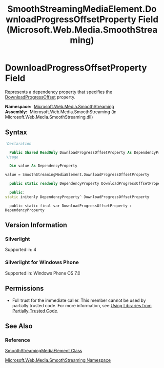 ﻿---
title: SmoothStreamingMediaElement.DownloadProgressOffsetProperty Field (Microsoft.Web.Media.SmoothStreaming)
TOCTitle: DownloadProgressOffsetProperty Field
ms:assetid: F:Microsoft.Web.Media.SmoothStreaming.SmoothStreamingMediaElement.DownloadProgressOffsetProperty
ms:mtpsurl: https://msdn.microsoft.com/en-us/library/microsoft.web.media.smoothstreaming.smoothstreamingmediaelement.downloadprogressoffsetproperty(v=VS.90)
ms:contentKeyID: 23960971
ms.date: 05/02/2012
mtps_version: v=VS.90
f1_keywords:
- Microsoft.Web.Media.SmoothStreaming.SmoothStreamingMediaElement.DownloadProgressOffsetProperty
dev_langs:
- csharp
- jscript
- vb
- cpp
api_location:
- Microsoft.Web.Media.SmoothStreaming.dll
api_name:
- Microsoft.Web.Media.SmoothStreaming.SmoothStreamingMediaElement.DownloadProgressOffsetProperty
api_type:
- Managed
topic_type:
- apiref
- kbSyntax
product_family_name: VS
ROBOTS: INDEX,FOLLOW
---

# DownloadProgressOffsetProperty Field

Represents a dependency property that specifies the [DownloadProgressOffset](smoothstreamingmediaelement-downloadprogressoffset-property-microsoft-web-media-smoothstreaming_1.md) property.

**Namespace:**  [Microsoft.Web.Media.SmoothStreaming](microsoft-web-media-smoothstreaming-namespace_1.md)  
**Assembly:**  Microsoft.Web.Media.SmoothStreaming (in Microsoft.Web.Media.SmoothStreaming.dll)

## Syntax

```vb
'Declaration

  Public Shared ReadOnly DownloadProgressOffsetProperty As DependencyProperty
'Usage

  Dim value As DependencyProperty

value = SmoothStreamingMediaElement.DownloadProgressOffsetProperty
```

```csharp
  public static readonly DependencyProperty DownloadProgressOffsetProperty
```

```cpp
  public:
static initonly DependencyProperty^ DownloadProgressOffsetProperty
```

```jscript
  public static final var DownloadProgressOffsetProperty : DependencyProperty
```

## Version Information

### Silverlight

Supported in: 4  

### Silverlight for Windows Phone

Supported in: Windows Phone OS 7.0  

## Permissions

  - Full trust for the immediate caller. This member cannot be used by partially trusted code. For more information, see [Using Libraries from Partially Trusted Code](https://msdn.microsoft.com/library/8skskf63).

## See Also

### Reference

[SmoothStreamingMediaElement Class](smoothstreamingmediaelement-class-microsoft-web-media-smoothstreaming_1.md)

[Microsoft.Web.Media.SmoothStreaming Namespace](microsoft-web-media-smoothstreaming-namespace_1.md)

